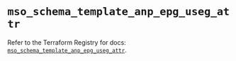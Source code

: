 # `mso_schema_template_anp_epg_useg_attr`

Refer to the Terraform Registry for docs: [`mso_schema_template_anp_epg_useg_attr`](https://registry.terraform.io/providers/ciscodevnet/mso/1.5.3/docs/resources/schema_template_anp_epg_useg_attr).
